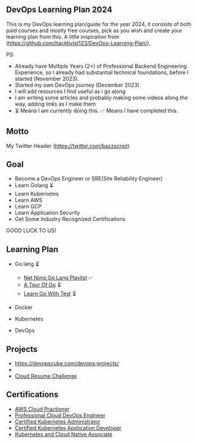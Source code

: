 ## DevOps Learning Plan 2024

This is my DevOps learning plan/guide for the year 2024, it consists of both paid courses and mostly free courses, pick as you wish and create your learning plan from this.
A little inspiration from (https://github.com/hacktivist123/DevOps-Learning-Plan/), 

PS:
- Already have Multiple Years (2+) of Professional Backend Engineering Experience, so I already had substantial technical foundations, before I started (November 2023).
- Started my own DevOps journey (December 2023)
- I will add resources I find useful as i go along
- I am writing some articles and probably making some videos along the way, adding links as I make them
- ⏳ Means I am currently doing this. ✅ Means I have completed this.


## Motto
My Twitter Header (https://twitter.com/bazzscript)

## Goal
- Become a DevOps Engineer or SRE(Site Reliability Engineer)
- Learn Golang ⏳
- Learn Kubernetes
- Learn AWS
- Learn GCP
- Learn Application Security
- Get Some Industry Recognized Certifications


GOOD LUCK TO US!



## Learning Plan
  
- Go lang ⏳
  - [Net Ninjs Go Lang Playlist](https://youtube.com/playlist?list=PL4cUxeGkcC9gC88BEo9czgyS72A3doDeM&feature=shared) ✅
  - [A Tour Of Go](https://go.dev/tour/welcome/1) ⏳
  - [Learn Go With Test](https://quii.gitbook.io/learn-go-with-tests/) ⏳


- Docker
 

- Kubernetes


- DevOps




## Projects
- https://devopscube.com/devops-projects/
- 
- [Cloud Resume Challenge](https://cloudresumechallenge.dev/docs/the-challenge/aws/)



## Certifications
- [AWS Cloud Practioner](https://aws.amazon.com/certification/certified-cloud-practitioner/)
- [Professional Cloud DevOps Engineer](https://cloud.google.com/learn/certification/cloud-devops-engineer)
- [Certified Kubernetes Administrator](https://training.linuxfoundation.org/certification/certified-kubernetes-administrator-cka/)
- [Certified Kubernetes Application Developer](https://training.linuxfoundation.org/certification/certified-kubernetes-application-developer-ckad/)
- [Kubernetes and Cloud Native Associate](https://training.linuxfoundation.org/certification/kubernetes-cloud-native-associate/)
